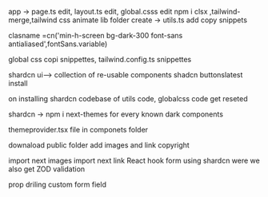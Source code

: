 app -> page.ts edit, layout.ts edit, global.csss edit
npm i clsx ,tailwind-merge,tailwind css animate
lib folder create -> utils.ts add copy snippets

clasname =cn('min-h-screen bg-dark-300 font-sans antialiased',fontSans.variable)

global css copi snippettes, tailwind.config.ts snippettes

shardcn ui--> collection of re-usable components
shadcn buttonslatest install

on installing shardcn codebase of utils code, globalcss code get reseted

shardcn -> npm i next-themes for every known dark components

themeprovider.tsx file in componets folder

downaload public folder
add images and link copyright

import next images import next link 
React hook form using shardcn were we also get ZOD validation

prop driling custom form field